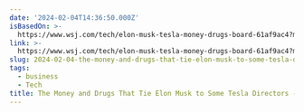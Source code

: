 ```yaml
---
date: '2024-02-04T14:36:50.000Z'
isBasedOn: >-
  https://www.wsj.com/tech/elon-musk-tesla-money-drugs-board-61af9ac4?mod=Threads
link: >-
  https://www.wsj.com/tech/elon-musk-tesla-money-drugs-board-61af9ac4?mod=Threads
slug: 2024-02-04-the-money-and-drugs-that-tie-elon-musk-to-some-tesla-directors-wsj
tags:
  - business
  - Tech
title: The Money and Drugs That Tie Elon Musk to Some Tesla Directors - WSJ
---
```


